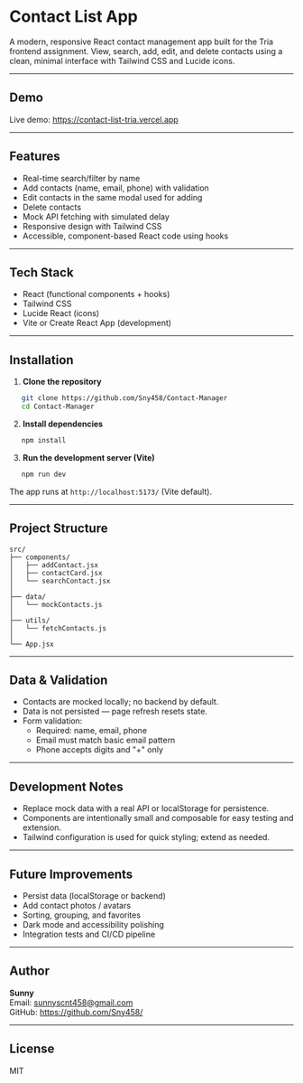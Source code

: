 # Contact List App

A modern, responsive React contact management app built for the Tria frontend assignment. View, search, add, edit, and delete contacts using a clean, minimal interface with Tailwind CSS and Lucide icons.

---

## Demo

Live demo: https://contact-list-tria.vercel.app

---

## Features

- Real-time search/filter by name
- Add contacts (name, email, phone) with validation
- Edit contacts in the same modal used for adding
- Delete contacts
- Mock API fetching with simulated delay
- Responsive design with Tailwind CSS
- Accessible, component-based React code using hooks

---

## Tech Stack

- React (functional components + hooks)
- Tailwind CSS
- Lucide React (icons)
- Vite or Create React App (development)

---

## Installation

1. **Clone the repository**
```bash
   git clone https://github.com/Sny458/Contact-Manager
   cd Contact-Manager
```

2. **Install dependencies**
```bash
   npm install
```

3. **Run the development server (Vite)**
```bash
   npm run dev
```

The app runs at `http://localhost:5173/` (Vite default).

---

## Project Structure
```
src/
├── components/
│   ├── addContact.jsx
│   ├── contactCard.jsx
│   └── searchContact.jsx
│
├── data/
│   └── mockContacts.js
│
├── utils/
│   └── fetchContacts.js
│
└── App.jsx
```

---

## Data & Validation

- Contacts are mocked locally; no backend by default.
- Data is not persisted — page refresh resets state.
- Form validation:
  - Required: name, email, phone
  - Email must match basic email pattern
  - Phone accepts digits and "+" only

---

## Development Notes

- Replace mock data with a real API or localStorage for persistence.
- Components are intentionally small and composable for easy testing and extension.
- Tailwind configuration is used for quick styling; extend as needed.

---

## Future Improvements

- Persist data (localStorage or backend)
- Add contact photos / avatars
- Sorting, grouping, and favorites
- Dark mode and accessibility polishing
- Integration tests and CI/CD pipeline

---

## Author

**Sunny**  
Email: sunnyscnt458@gmail.com  
GitHub: https://github.com/Sny458/

---

## License

MIT